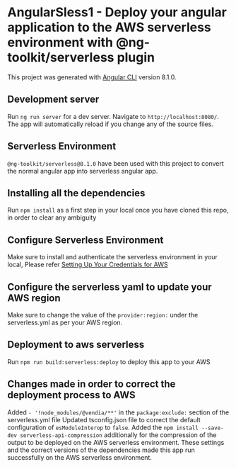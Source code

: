 # AngularSless1 - Deploy your angular application to the AWS serverless environment with @ng-toolkit/serverless plugin

This project was generated with [Angular CLI](https://github.com/angular/angular-cli) version 8.1.0.

## Development server

Run `ng run server` for a dev server. Navigate to `http://localhost:8080/`. The app will automatically reload if you change any of the source files.

## Serverless Environment

`@ng-toolkit/serverless@8.1.0` have been used with this project to convert the normal angular app into serverless angular app.

## Installing all the dependencies

Run `npm install` as a first step in your local once you have cloned this repo, in order to clear any ambiguity

## Configure Serverless Environment

Make sure to install and authenticate the serverless environment in your local, Please refer [Setting Up Your Credentials for AWS](https://coursetro.com/posts/code/165/Deploying-your-Angular-App-to-a-Serverless-Environment-)

## Configure the serverless yaml to update your AWS region 

Make sure to change the value of the `provider:region:` under the serverless.yml as per your AWS region. 

## Deployment to aws serverless

Run `npm run build:serverless:deploy` to deploy this app to your AWS

## Changes made in order to correct the deployment process to AWS

Added `- '!node_modules/@vendia/**'` in the `package:exclude:` section of the serverless.yml file
Updated tsconfig.json file to correct the default configuration of `esModuleInterop` to `false`.
Added the `npm install --save-dev serverless-api-compression` additionally for the compression of the output to be deployed on the AWS serverless environment.
These settings and the correct versions of the dependencies made this app run successfully on the AWS serverless environment.
